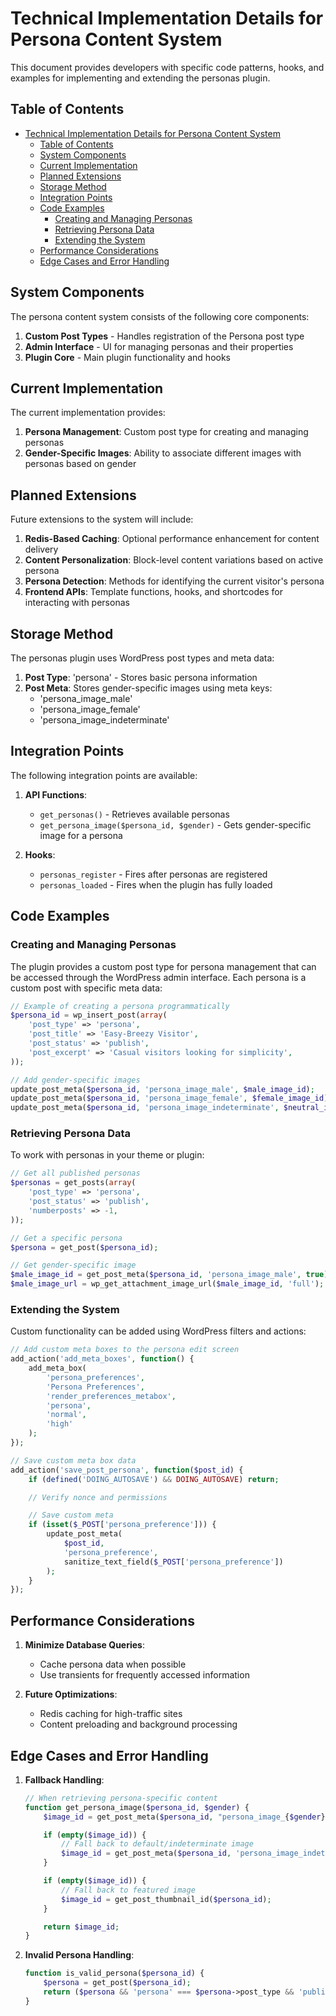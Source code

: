 # Technical Implementation Details for Persona Content System

This document provides developers with specific code patterns, hooks, and examples for implementing and extending the personas plugin.

## Table of Contents

- [Technical Implementation Details for Persona Content System](#technical-implementation-details-for-persona-content-system)
    - [Table of Contents](#table-of-contents)
    - [System Components](#system-components)
    - [Current Implementation](#current-implementation)
    - [Planned Extensions](#planned-extensions)
    - [Storage Method](#storage-method)
    - [Integration Points](#integration-points)
    - [Code Examples](#code-examples)
        - [Creating and Managing Personas](#creating-and-managing-personas)
        - [Retrieving Persona Data](#retrieving-persona-data)
        - [Extending the System](#extending-the-system)
    - [Performance Considerations](#performance-considerations)
    - [Edge Cases and Error Handling](#edge-cases-and-error-handling)

## System Components

The persona content system consists of the following core components:

1. **Custom Post Types** - Handles registration of the Persona post type
2. **Admin Interface** - UI for managing personas and their properties
3. **Plugin Core** - Main plugin functionality and hooks

## Current Implementation

The current implementation provides:

1. **Persona Management**: Custom post type for creating and managing personas
2. **Gender-Specific Images**: Ability to associate different images with personas based on gender

## Planned Extensions

Future extensions to the system will include:

1. **Redis-Based Caching**: Optional performance enhancement for content delivery
2. **Content Personalization**: Block-level content variations based on active persona
3. **Persona Detection**: Methods for identifying the current visitor's persona
4. **Frontend APIs**: Template functions, hooks, and shortcodes for interacting with personas

## Storage Method

The personas plugin uses WordPress post types and meta data:

1. **Post Type**: 'persona' - Stores basic persona information
2. **Post Meta**: Stores gender-specific images using meta keys:
    - 'persona_image_male'
    - 'persona_image_female'
    - 'persona_image_indeterminate'

## Integration Points

The following integration points are available:

1. **API Functions**:

    - `get_personas()` - Retrieves available personas
    - `get_persona_image($persona_id, $gender)` - Gets gender-specific image for a persona

2. **Hooks**:
    - `personas_register` - Fires after personas are registered
    - `personas_loaded` - Fires when the plugin has fully loaded

## Code Examples

### Creating and Managing Personas

The plugin provides a custom post type for persona management that can be accessed through the WordPress admin interface. Each persona is a custom post with specific meta data:

```php
// Example of creating a persona programmatically
$persona_id = wp_insert_post(array(
    'post_type' => 'persona',
    'post_title' => 'Easy-Breezy Visitor',
    'post_status' => 'publish',
    'post_excerpt' => 'Casual visitors looking for simplicity',
));

// Add gender-specific images
update_post_meta($persona_id, 'persona_image_male', $male_image_id);
update_post_meta($persona_id, 'persona_image_female', $female_image_id);
update_post_meta($persona_id, 'persona_image_indeterminate', $neutral_image_id);
```

### Retrieving Persona Data

To work with personas in your theme or plugin:

```php
// Get all published personas
$personas = get_posts(array(
    'post_type' => 'persona',
    'post_status' => 'publish',
    'numberposts' => -1,
));

// Get a specific persona
$persona = get_post($persona_id);

// Get gender-specific image
$male_image_id = get_post_meta($persona_id, 'persona_image_male', true);
$male_image_url = wp_get_attachment_image_url($male_image_id, 'full');
```

### Extending the System

Custom functionality can be added using WordPress filters and actions:

```php
// Add custom meta boxes to the persona edit screen
add_action('add_meta_boxes', function() {
    add_meta_box(
        'persona_preferences',
        'Persona Preferences',
        'render_preferences_metabox',
        'persona',
        'normal',
        'high'
    );
});

// Save custom meta box data
add_action('save_post_persona', function($post_id) {
    if (defined('DOING_AUTOSAVE') && DOING_AUTOSAVE) return;

    // Verify nonce and permissions

    // Save custom meta
    if (isset($_POST['persona_preference'])) {
        update_post_meta(
            $post_id,
            'persona_preference',
            sanitize_text_field($_POST['persona_preference'])
        );
    }
});
```

## Performance Considerations

1. **Minimize Database Queries**:

    - Cache persona data when possible
    - Use transients for frequently accessed information

2. **Future Optimizations**:
    - Redis caching for high-traffic sites
    - Content preloading and background processing

## Edge Cases and Error Handling

1. **Fallback Handling**:

    ```php
    // When retrieving persona-specific content
    function get_persona_image($persona_id, $gender) {
        $image_id = get_post_meta($persona_id, "persona_image_{$gender}", true);

        if (empty($image_id)) {
            // Fall back to default/indeterminate image
            $image_id = get_post_meta($persona_id, 'persona_image_indeterminate', true);
        }

        if (empty($image_id)) {
            // Fall back to featured image
            $image_id = get_post_thumbnail_id($persona_id);
        }

        return $image_id;
    }
    ```

2. **Invalid Persona Handling**:

    ```php
    function is_valid_persona($persona_id) {
        $persona = get_post($persona_id);
        return ($persona && 'persona' === $persona->post_type && 'publish' === $persona->post_status);
    }
    ```
